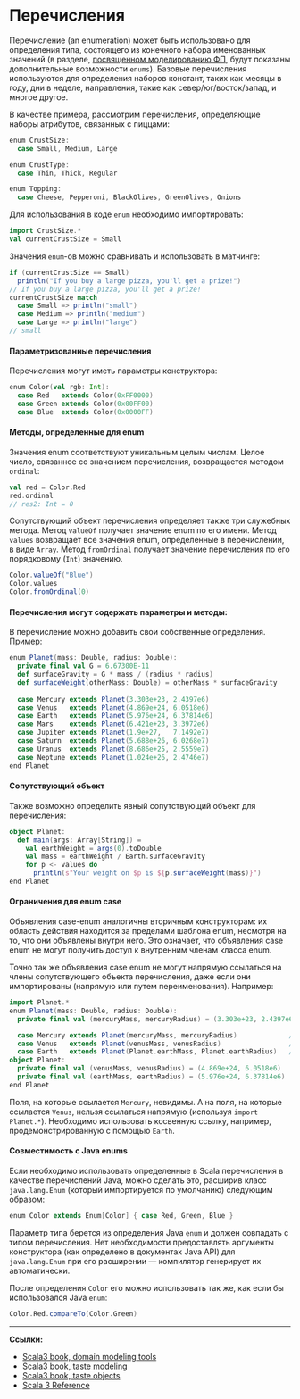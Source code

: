 # Перечисления

Перечисление (an enumeration) может быть использовано для определения типа, 
состоящего из конечного набора именованных значений 
(в разделе, [посвященном моделированию ФП](https://scalabook.gitflic.space/docs/scala/modeling/fp), 
будут показаны дополнительные возможности `enums`). 
Базовые перечисления используются для определения наборов констант, таких как месяцы в году, дни в неделе, 
направления, такие как север/юг/восток/запад, и многое другое.

В качестве примера, рассмотрим перечисления, определяющие наборы атрибутов, связанных с пиццами:

```scala
enum CrustSize:
  case Small, Medium, Large

enum CrustType:
  case Thin, Thick, Regular

enum Topping:
  case Cheese, Pepperoni, BlackOlives, GreenOlives, Onions
```

Для использования в коде `enum` необходимо импортировать:

```scala
import CrustSize.*
val currentCrustSize = Small
```

Значения `enum`-ов можно сравнивать и использовать в матчинге:

```scala
if (currentCrustSize == Small)
  println("If you buy a large pizza, you'll get a prize!")
// If you buy a large pizza, you'll get a prize!
currentCrustSize match
  case Small => println("small")
  case Medium => println("medium")
  case Large => println("large")
// small
```

#### Параметризованные перечисления

Перечисления могут иметь параметры конструктора:

```scala
enum Color(val rgb: Int):
  case Red   extends Color(0xFF0000)
  case Green extends Color(0x00FF00)
  case Blue  extends Color(0x0000FF)
```

#### Методы, определенные для enum

Значения enum соответствуют уникальным целым числам. 
Целое число, связанное со значением перечисления, возвращается методом `ordinal`:

```scala
val red = Color.Red
red.ordinal
// res2: Int = 0
```

Сопутствующий объект перечисления определяет также три служебных метода. 
Метод `valueOf` получает значение enum по его имени.
Метод `values` возвращает все значения enum, определенные в перечислении, в виде `Array`. 
Метод `fromOrdinal` получает значение перечисления по его порядковому (`Int`) значению.

```scala
Color.valueOf("Blue")
Color.values
Color.fromOrdinal(0)
```

#### Перечисления могут содержать параметры и методы:

В перечисление можно добавить свои собственные определения. Пример:

```scala
enum Planet(mass: Double, radius: Double):
  private final val G = 6.67300E-11
  def surfaceGravity = G * mass / (radius * radius)
  def surfaceWeight(otherMass: Double) = otherMass * surfaceGravity
  
  case Mercury extends Planet(3.303e+23, 2.4397e6)
  case Venus   extends Planet(4.869e+24, 6.0518e6)
  case Earth   extends Planet(5.976e+24, 6.37814e6)
  case Mars    extends Planet(6.421e+23, 3.3972e6)
  case Jupiter extends Planet(1.9e+27,   7.1492e7)
  case Saturn  extends Planet(5.688e+26, 6.0268e7)
  case Uranus  extends Planet(8.686e+25, 2.5559e7)
  case Neptune extends Planet(1.024e+26, 2.4746e7)
end Planet
```

#### Сопутствующий объект

Также возможно определить явный сопутствующий объект для перечисления:

```scala
object Planet:
  def main(args: Array[String]) =
    val earthWeight = args(0).toDouble
    val mass = earthWeight / Earth.surfaceGravity
    for p <- values do
      println(s"Your weight on $p is ${p.surfaceWeight(mass)}")
end Planet
```

#### Ограничения для enum case

Объявления case-enum аналогичны вторичным конструкторам: 
их область действия находится за пределами шаблона enum, несмотря на то, что они объявлены внутри него. 
Это означает, что объявления case enum не могут получить доступ к внутренним членам класса enum.

Точно так же объявления case enum не могут напрямую ссылаться на члены сопутствующего объекта перечисления, 
даже если они импортированы (напрямую или путем переименования). 
Например:

```scala
import Planet.*
enum Planet(mass: Double, radius: Double):
  private final val (mercuryMass, mercuryRadius) = (3.303e+23, 2.4397e6)

  case Mercury extends Planet(mercuryMass, mercuryRadius)             // нет доступа
  case Venus   extends Planet(venusMass, venusRadius)                 // невалидная ссылка
  case Earth   extends Planet(Planet.earthMass, Planet.earthRadius)   // ok
object Planet:
  private final val (venusMass, venusRadius) = (4.869e+24, 6.0518e6)
  private final val (earthMass, earthRadius) = (5.976e+24, 6.37814e6)
end Planet
```

Поля, на которые ссылается `Mercury`, невидимы.
А на поля, на которые ссылается `Venus`, нельзя ссылаться напрямую (используя `import Planet.*`). 
Необходимо использовать косвенную ссылку, например, продемонстрированную с помощью `Earth`.

#### Совместимость с Java enums

Если необходимо использовать определенные в Scala перечисления в качестве перечислений Java, 
можно сделать это, расширив класс `java.lang.Enum` (который импортируется по умолчанию) следующим образом:

```scala
enum Color extends Enum[Color] { case Red, Green, Blue }
```

Параметр типа берется из определения Java `enum` и должен совпадать с типом перечисления. 
Нет необходимости предоставлять аргументы конструктора (как определено в документах Java API) для `java.lang.Enum` 
при его расширении — компилятор генерирует их автоматически.

После определения `Color` его можно использовать так же, как если бы использовался Java `enum`:

```scala
Color.Red.compareTo(Color.Green)
```


---

**Ссылки:**

- [Scala3 book, domain modeling tools](https://docs.scala-lang.org/scala3/book/domain-modeling-tools.html)
- [Scala3 book, taste modeling](https://docs.scala-lang.org/scala3/book/taste-modeling.html)
- [Scala3 book, taste objects](https://docs.scala-lang.org/scala3/book/taste-objects.html)
- [Scala 3 Reference](https://docs.scala-lang.org/scala3/reference/enums/enums.html)
